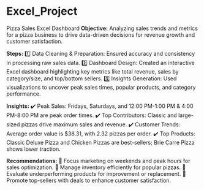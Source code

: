 # Excel_Project
Pizza Sales Excel Dashboard
**Objective:**
Analyzing sales trends and metrics for a pizza business to drive data-driven decisions for revenue growth and customer satisfaction.
<br>

**Steps:**
1️⃣ Data Cleaning & Preparation: Ensured accuracy and consistency in processing raw sales data.
2️⃣ Dashboard Design: Created an interactive Excel dashboard highlighting key metrics like total revenue, sales by category/size, and top/bottom sellers.
3️⃣ Insights Generation: Used visualizations to uncover peak sales times, popular products, and category performance.
<br>

**Insights:**
✔️ Peak Sales: Fridays, Saturdays, and 12:00 PM-1:00 PM & 4:00 PM-8:00 PM are peak order times.
✔️ Top Contributors: Classic and large-sized pizzas drive maximum sales and revenue.
✔️ Customer Trends: Average order value is $38.31, with 2.32 pizzas per order.
✔️ Top Products: Classic Deluxe Pizza and Chicken Pizzas are best-sellers; Brie Carre Pizza shows lower traction.
<br>

**Recommendations:**
🔹 Focus marketing on weekends and peak hours for sales optimization.
🔹 Manage inventory efficiently for popular pizzas.
🔹 Evaluate underperforming products for improvement or replacement.
🔹 Promote top-sellers with deals to enhance customer satisfaction.
